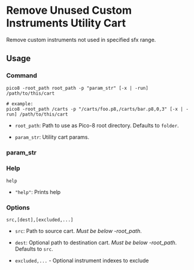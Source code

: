 # Remove Unused Custom Instruments Utility Cart

Remove custom instruments not used in specified sfx range.

## Usage

### Command

```shell
pico8 -root_path root_path -p "param_str" [-x | -run] /path/to/this/cart

# example:
pico8 -root_path /carts -p "/carts/foo.p8,/carts/bar.p8,0,3" [-x | -run] /path/to/this/cart
```

* `root_path`: Path to use as Pico-8 root directory. Defaults to `folder`.

* `param_str`: Utility cart params.

### param_str

### Help

```shell
help
```

* `"help"`: Prints help

### Options

```shell
src,[dest],[excluded,...]
```

* `src`: Path to source cart. *Must be below -root_path*.

* `dest`: Optional path to destination cart. *Must be below -root_path*. Defaults to `src`.

* `excluded,...` - Optional instrument indexes to exclude
